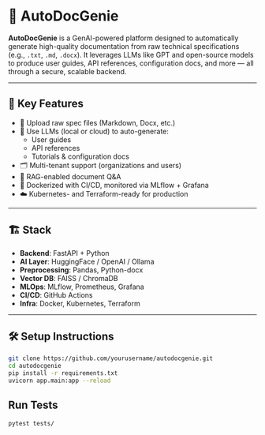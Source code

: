 # 🚀 AutoDocGenie

**AutoDocGenie** is a GenAI-powered platform designed to automatically generate high-quality documentation from raw technical specifications (e.g., `.txt`, `.md`, `.docx`). It leverages LLMs like GPT and open-source models to produce user guides, API references, configuration docs, and more — all through a secure, scalable backend.

---

## 🔧 Key Features

- 📄 Upload raw spec files (Markdown, Docx, etc.)
- 🧠 Use LLMs (local or cloud) to auto-generate:
  - User guides
  - API references
  - Tutorials & configuration docs
- 🗂️ Multi-tenant support (organizations and users)
- 🧩 RAG-enabled document Q&A
- 🐳 Dockerized with CI/CD, monitored via MLflow + Grafana
- ☁️ Kubernetes- and Terraform-ready for production

---

## 🏗️ Stack

- **Backend**: FastAPI + Python
- **AI Layer**: HuggingFace / OpenAI / Ollama
- **Preprocessing**: Pandas, Python-docx
- **Vector DB**: FAISS / ChromaDB
- **MLOps**: MLflow, Prometheus, Grafana
- **CI/CD**: GitHub Actions
- **Infra**: Docker, Kubernetes, Terraform

---

## 🛠️ Setup Instructions

```bash
git clone https://github.com/yourusername/autodocgenie.git
cd autodocgenie
pip install -r requirements.txt
uvicorn app.main:app --reload

```

## Run Tests
```bash
pytest tests/

```
